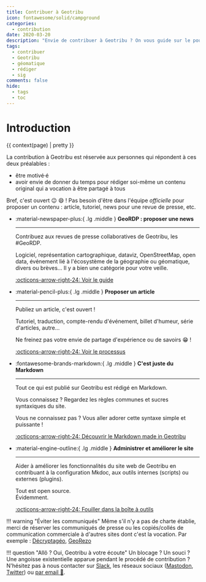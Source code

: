 ```yaml
---
title: Contribuer à Geotribu
icon: fontawesome/solid/campground
categories:
  - contribution
date: 2020-03-20
description: "Envie de contribuer à Geotribu ? On vous guide sur le pourquoi du comment."
tags:
  - contribuer
  - Geotribu
  - géomatique
  - rédiger
  - sig
comments: false
hide:
  - tags
  - toc
---
```


# Introduction

{{ context(page) | pretty }}

La contribution à Geotribu est réservée aux personnes qui répondent à ces deux préalables :

- être motivé·é
- avoir envie de donner du temps pour rédiger soi-même un contenu original qui a vocation à être partagé à tous

Bref, c'est ouvert :wink: :smile: ! Pas besoin d'être dans l'équipe _officielle_ pour proposer un contenu : article, tutoriel, news pour une revue de presse, etc.

<!-- markdownlint-disable MD033 -->
<div class="grid cards" markdown>

- :material-newspaper-plus:{ .lg .middle } __GeoRDP : proposer une news__

    ----

    Contribuez aux revues de presse collaboratives de Geotribu, les #GeoRDP.

    Logiciel, représentation cartographique, dataviz, OpenStreetMap, open data, événement lié à l'écosystème de la géographie ou géomatique, divers ou brèves... Il y a bien une catégorie pour votre veille.

    [:octicons-arrow-right-24: Voir le guide](rdp/add_news.md)

- :material-pencil-plus:{ .lg .middle } __Proposer un article__

    ----

    Publiez un article, c'est ouvert !

    Tutoriel, traduction, compte-rendu d'événement, billet d'humeur, série d'articles, autre...  

    Ne freinez pas votre envie de partage d'expérience ou de savoirs :grin: !

    [:octicons-arrow-right-24: Voir le processus](articles/workflow.md)

- :fontawesome-brands-markdown:{ .lg .middle } __C'est juste du Markdown__

    ----

    Tout ce qui est publié sur Geotribu est rédigé en Markdown.

    Vous connaissez ? Regardez les règles communes et sucres syntaxiques du site.

    Vous ne connaissez pas ? Vous aller adorer cette syntaxe simple et puissante !

    [:octicons-arrow-right-24: Découvrir le Markdown made in Geotribu](guides/markdown_basics.md)

- :material-engine-outline:{ .lg .middle } __Administrer et améliorer le site__

    ----

    Aider à améliorer les fonctionnalités du site web de Geotribu en contribuant à la configuration Mkdoc, aux outils internes (scripts) ou externes (plugins).

    Tout est open source.  
    Évidemment.

    [:octicons-arrow-right-24: Fouiller dans la boîte à outils](internal/generer_les_sites_web_geotribu.md)

</div>

<!-- markdownlint-enable MD033 -->

!!! warning "Éviter les communiqués"
    Même s'il n'y a pas de charte établie, merci de réserver les communiqués de presse ou les copiés/collés de communication commerciale à d'autres sites dont c'est la vocation. Par exemple : [Décryptagéo](https://decryptageo.fr/), [GeoRezo](https://georezo.net/forum/viewforum.php?id=14)

!!! question "Allô ? Oui, Geotribu à votre écoute"
    Un blocage ? Un souci ? Une angoisse existentielle apparue pendant le procédé de contribution ?
    N'hésitez pas à nous contacter sur [Slack](https://geotribu.slack.com/), les réseaux sociaux ([Mastodon](https://mapstodon.space/@geotribu), [Twitter](https://twitter.com/geotribu)) ou [par email :email:](mailto:geotribu@gmail.com).
